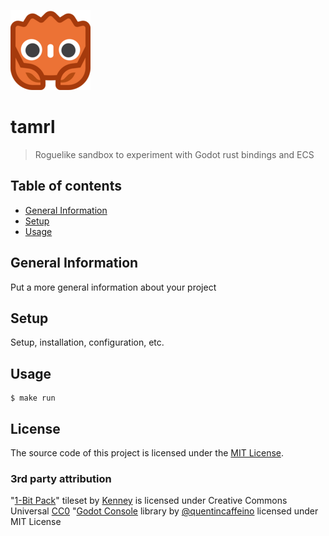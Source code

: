 ![Project Logo](./godot/assets/godot-ferris-128x128.png)

# tamrl
> Roguelike sandbox to experiment with Godot rust bindings and ECS 

## Table of contents
* [General Information](#general-information)
* [Setup](#setup)
* [Usage](#usage)

## General Information
Put a more general information about your project

## Setup
Setup, installation, configuration, etc.

## Usage
```shell
$ make run
```

## License

The source code of this project is licensed under the [MIT License](https://opensource.org/licenses/MIT).

### 3rd party attribution

"[1-Bit Pack](https://www.kenney.nl/assets/bit-pack)" tileset by [Kenney](https://www.kenney.nl) is licensed under Creative Commons Universal [CC0](https://creativecommons.org/share-your-work/public-domain/cc0/)
"[Godot Console](https://github.com/quentincaffeino/godot-console) library by [@quentincaffeino](https://github.com/quentincaffeino) licensed under MIT License
